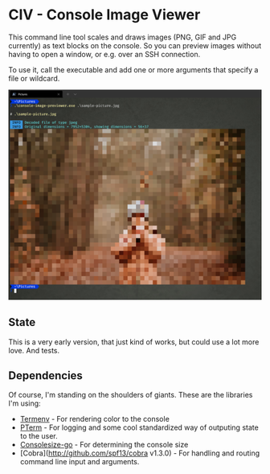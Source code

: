 # CIV - Console Image Viewer

This command line tool scales and draws images (PNG, GIF and JPG currently) as text blocks on the console. So you can preview images without having to open a window, or e.g. over an SSH connection. 

To use it, call the executable and add one or more arguments that specify a file or wildcard. 

![Preview](doc/sample-output.png)

## State

This is a very early version, that just kind of works, but could use a lot more love. And tests.

## Dependencies

Of course, I'm standing on the shoulders of giants. These are the libraries I'm using:

* [Termenv](http://github.com/muesli/termenv) - For rendering color to the console
* [PTerm](http://github.com/pterm/pterm) - For logging and some cool standardized way of outputing state to the user.
* [Consolesize-go](http://github.com/nathan-fiscaletti/consolesize-go) - For determining the console size
* [Cobra](http://github.com/spf13/cobra v1.3.0) - For handling and routing command line input and arguments.
